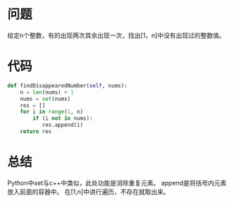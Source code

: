 # 问题
给定n个整数，有的出现两次其余出现一次，找出[1，n]中没有出现过的整数值。
# 代码
```python
def findDisappearedNumber(self, nums):
    n = len(nums) + 1
    nums = set(nums)
    res = []
    for i in range(1, n)
        if (i not in nums):
           res.append(i)
    return res

```
# 总结
Python中set与c++中类似，此处功能是消除重复元素。
append是将括号内元素放入前面的容器中。
在[1,n]中进行遍历，不存在就取出来。
